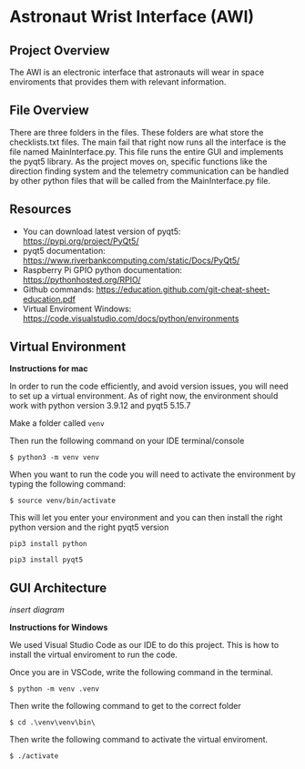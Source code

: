 # Astronaut Wrist Interface (AWI)

## Project Overview
The AWI is an electronic interface that astronauts will wear in space enviroments that provides them with relevant information.



## File Overview
There are three folders in the files. These folders are what store the checklists.txt files. The main fail that right now runs all the interface is the file named MainInterface.py. This file runs the entire GUI and implements the pyqt5 library. As the project moves on, specific functions like the direction finding system and the telemetry communication can be handled by other python files that will be called from the MainInterface.py file.  



## Resources
- You can download latest version of pyqt5: https://pypi.org/project/PyQt5/ 
- pyqt5 documentation: https://www.riverbankcomputing.com/static/Docs/PyQt5/ 
- Raspberry Pi GPIO python documentation: https://pythonhosted.org/RPIO/
- Github commands: https://education.github.com/git-cheat-sheet-education.pdf
- Virtual Enviroment Windows: https://code.visualstudio.com/docs/python/environments

## Virtual Environment

**Instructions for mac**

In order to run the code efficiently, and avoid version issues, you will need to set up a virtual environment. As of right now, the environment should work with python version 3.9.12 and pyqt5 5.15.7

Make a folder called ```venv```

Then run the following command on your IDE terminal/console

```
$ python3 -m venv venv
```

When you want to run the code you will need to activate the environment by typing the following command:

```
$ source venv/bin/activate
```

This will let you enter your environment and you can then install the right python version and the right pyqt5 version

```
pip3 install python
```

```
pip3 install pyqt5
```


## GUI Architecture

*insert diagram*

**Instructions for Windows**

We used Visual Studio Code as our IDE to do this project. This is how to install the virtual enviroment to run the code.

Once you are in VSCode, write the following command in the terminal. 
```
$ python -m venv .venv
```

Then write the following command to get to the correct folder
```
$ cd .\venv\venv\bin\
```
Then write the following command to activate the virtual enviroment.
```
$ ./activate
```
